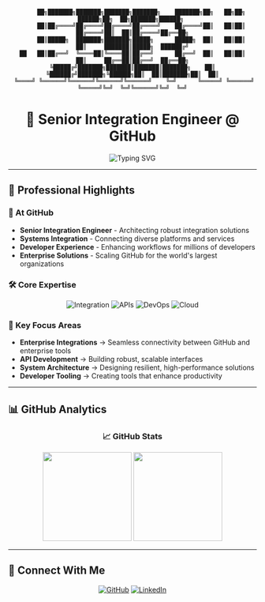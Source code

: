 <div align="center">

```
     ██╗███████╗███████╗███████╗███████╗    ███████╗██╗   ██╗██╗      ██████╗██╗  ██╗███████╗██████╗ 
     ██║██╔════╝██╔════╝██╔════╝██╔════╝    ██╔════╝██║   ██║██║     ██╔════╝██║  ██║██╔════╝██╔══██╗
     ██║█████╗  ███████╗███████╗█████╗      █████╗  ██║   ██║██║     ██║     ███████║█████╗  ██████╔╝
██   ██║██╔══╝  ╚════██║╚════██║██╔══╝      ██╔══╝  ██║   ██║██║     ██║     ██╔══██║██╔══╝  ██╔══██╗
╚█████╔╝███████╗███████║███████║███████╗    ██║     ╚██████╔╝███████╗╚██████╗██║  ██║███████╗██║  ██║
 ╚════╝ ╚══════╝╚══════╝╚══════╝╚══════╝    ╚═╝      ╚═════╝ ╚══════╝ ╚═════╝╚═╝  ╚═╝╚══════╝╚═╝  ╚═╝
```

# 👋 Senior Integration Engineer @ GitHub

<img src="https://readme-typing-svg.demolab.com?font=Fira+Code&size=22&duration=3000&pause=1000&color=58A6FF&center=true&vCenter=true&width=600&lines=Building+the+future+of+developer+collaboration;Integrating+systems+at+scale;Making+GitHub+work+seamlessly" alt="Typing SVG" />

</div>

---

## 🚀 Professional Highlights

### 🏢 At GitHub
- **Senior Integration Engineer** - Architecting robust integration solutions
- **Systems Integration** - Connecting diverse platforms and services
- **Developer Experience** - Enhancing workflows for millions of developers
- **Enterprise Solutions** - Scaling GitHub for the world's largest organizations

### 🛠️ Core Expertise

<div align="center">

![Integration](https://img.shields.io/badge/Integration-Architecture-blue?style=for-the-badge&logo=github&logoColor=white)
![APIs](https://img.shields.io/badge/API-Design-green?style=for-the-badge&logo=postman&logoColor=white)
![DevOps](https://img.shields.io/badge/DevOps-Automation-orange?style=for-the-badge&logo=docker&logoColor=white)
![Cloud](https://img.shields.io/badge/Cloud-Infrastructure-purple?style=for-the-badge&logo=amazon-aws&logoColor=white)

</div>

### 🎯 Key Focus Areas
- **Enterprise Integrations** → Seamless connectivity between GitHub and enterprise tools
- **API Development** → Building robust, scalable interfaces
- **System Architecture** → Designing resilient, high-performance solutions
- **Developer Tooling** → Creating tools that enhance productivity

---

## 📊 GitHub Analytics

<div align="center">

### 📈 GitHub Stats
<img height="180em" src="https://github-readme-stats.vercel.app/api?username=jfulch&show_icons=true&theme=dark&include_all_commits=true&count_private=true&hide_border=true"/>
<img height="180em" src="https://github-readme-stats.vercel.app/api/top-langs/?username=jfulch&layout=compact&langs_count=8&theme=dark&hide_border=true"/>

</div>

---

## 🤝 Connect With Me

<div align="center">

[![GitHub](https://img.shields.io/badge/GitHub-181717?style=for-the-badge&logo=github&logoColor=white)](https://github.com/jfulch)
[![LinkedIn](https://img.shields.io/badge/LinkedIn-0A66C2?style=for-the-badge&logo=linkedin&logoColor=white)](https://www.linkedin.com/in/jessefulcher/)

</div>

